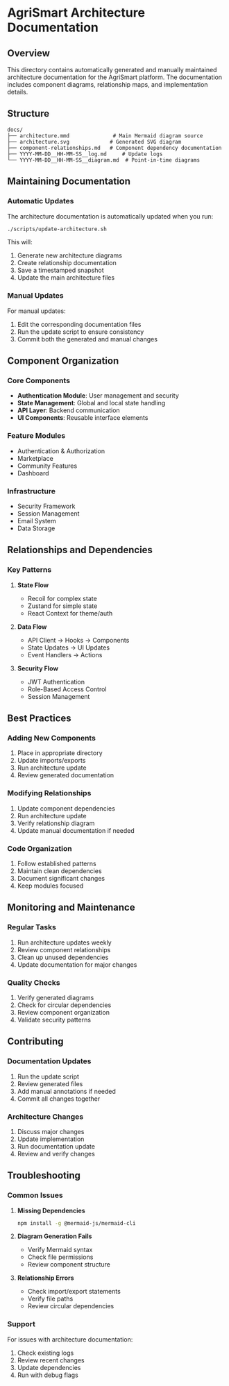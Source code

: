 # AgriSmart Architecture Documentation

## Overview
This directory contains automatically generated and manually maintained architecture documentation for the AgriSmart platform. The documentation includes component diagrams, relationship maps, and implementation details.

## Structure
```
docs/
├── architecture.mmd              # Main Mermaid diagram source
├── architecture.svg             # Generated SVG diagram
├── component-relationships.md   # Component dependency documentation
├── YYYY-MM-DD__HH-MM-SS__log.md     # Update logs
└── YYYY-MM-DD__HH-MM-SS__diagram.md  # Point-in-time diagrams
```

## Maintaining Documentation

### Automatic Updates
The architecture documentation is automatically updated when you run:
```bash
./scripts/update-architecture.sh
```

This will:
1. Generate new architecture diagrams
2. Create relationship documentation
3. Save a timestamped snapshot
4. Update the main architecture files

### Manual Updates
For manual updates:
1. Edit the corresponding documentation files
2. Run the update script to ensure consistency
3. Commit both the generated and manual changes

## Component Organization

### Core Components
- **Authentication Module**: User management and security
- **State Management**: Global and local state handling
- **API Layer**: Backend communication
- **UI Components**: Reusable interface elements

### Feature Modules
- Authentication & Authorization
- Marketplace
- Community Features
- Dashboard

### Infrastructure
- Security Framework
- Session Management
- Email System
- Data Storage

## Relationships and Dependencies

### Key Patterns
1. **State Flow**
   - Recoil for complex state
   - Zustand for simple state
   - React Context for theme/auth

2. **Data Flow**
   - API Client → Hooks → Components
   - State Updates → UI Updates
   - Event Handlers → Actions

3. **Security Flow**
   - JWT Authentication
   - Role-Based Access Control
   - Session Management

## Best Practices

### Adding New Components
1. Place in appropriate directory
2. Update imports/exports
3. Run architecture update
4. Review generated documentation

### Modifying Relationships
1. Update component dependencies
2. Run architecture update
3. Verify relationship diagram
4. Update manual documentation if needed

### Code Organization
1. Follow established patterns
2. Maintain clean dependencies
3. Document significant changes
4. Keep modules focused

## Monitoring and Maintenance

### Regular Tasks
1. Run architecture updates weekly
2. Review component relationships
3. Clean up unused dependencies
4. Update documentation for major changes

### Quality Checks
1. Verify generated diagrams
2. Check for circular dependencies
3. Review component organization
4. Validate security patterns

## Contributing

### Documentation Updates
1. Run the update script
2. Review generated files
3. Add manual annotations if needed
4. Commit all changes together

### Architecture Changes
1. Discuss major changes
2. Update implementation
3. Run documentation update
4. Review and verify changes

## Troubleshooting

### Common Issues
1. **Missing Dependencies**
   ```bash
   npm install -g @mermaid-js/mermaid-cli
   ```

2. **Diagram Generation Fails**
   - Verify Mermaid syntax
   - Check file permissions
   - Review component structure

3. **Relationship Errors**
   - Check import/export statements
   - Verify file paths
   - Review circular dependencies

### Support
For issues with architecture documentation:
1. Check existing logs
2. Review recent changes
3. Update dependencies
4. Run with debug flags